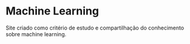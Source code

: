 # Machine Learning

Site criado como critério de estudo e compartilhação do conhecimento sobre
machine learning.